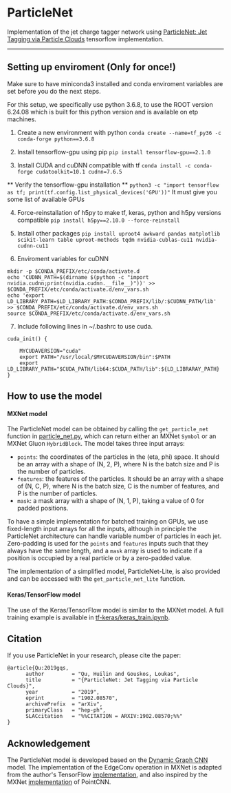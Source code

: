 # ParticleNet

Implementation of the jet charge tagger network using [ParticleNet: Jet Tagging via Particle Clouds](https://arxiv.org/abs/1902.08570) tensorflow implementation.

------
## Setting up enviroment (Only for once!)
Make sure to have miniconda3 installed and conda enviroment variables are set before you do the next steps.

For this setup, we specifically use python 3.6.8, to use the ROOT version 6.24.08 which is built for this python version and is available on etp machines.

1. Create a new environment with python
```conda create --name=tf_py36 -c conda-forge python==3.6.8```

2. Install tensorflow-gpu using pip
```pip install tensorflow-gpu==2.1.0```

3. Install CUDA and cuDNN compatible with tf
```conda install -c conda-forge cudatoolkit=10.1 cudnn=7.6.5```

** Verify the tensorflow-gpu installation **
```python3 -c "import tensorflow as tf; print(tf.config.list_physical_devices('GPU'))"```
It must give you some list of available GPUs

4. Force-reinstallation of h5py to make tf, keras, python and h5py versions compatible
```pip install h5py==2.10.0 --force-reinstall```

5. Install other packages
```pip install uproot4 awkward pandas matplotlib scikit-learn table uproot-methods tqdm nvidia-cublas-cu11 nvidia-cudnn-cu11```

6. Enviroment variables for cuDNN
```
mkdir -p $CONDA_PREFIX/etc/conda/activate.d
echo 'CUDNN_PATH=$(dirname $(python -c "import nvidia.cudnn;print(nvidia.cudnn.__file__)"))' >> $CONDA_PREFIX/etc/conda/activate.d/env_vars.sh
echo 'export LD_LIBRARY_PATH=$LD_LIBRARY_PATH:$CONDA_PREFIX/lib/:$CUDNN_PATH/lib' >> $CONDA_PREFIX/etc/conda/activate.d/env_vars.sh
source $CONDA_PREFIX/etc/conda/activate.d/env_vars.sh
```

7. Include following lines in ~/.bashrc to use cuda.
```
cuda_init() {

    MYCUDAVERSION="cuda"
    export PATH="/usr/local/$MYCUDAVERSION/bin":$PATH
    export LD_LIBRARY_PATH="$CUDA_PATH/lib64:$CUDA_PATH/lib":${LD_LIBRARAY_PATH}
}

```
## How to use the model

#### MXNet model

The ParticleNet model can be obtained by calling the `get_particle_net` function in [particle_net.py](mxnet/particle_net.py), which can return either an MXNet `Symbol` or an MXNet Gluon `HybridBlock`. The model takes three input arrays:
 - `points`: the coordinates of the particles in the (eta, phi) space. It should be an array with a shape of (N, 2, P), where N is the batch size and P is the number of particles.
 - `features`: the features of the particles. It should be an array with a shape of (N, C, P), where N is the batch size, C is the number of features, and P is the number of particles.
 - `mask`: a mask array with a shape of (N, 1, P), taking a value of 0 for padded positions.

To have a simple implementation for batched training on GPUs, we use fixed-length input arrays for all the inputs, although in principle the  ParticleNet architecture can handle variable number of particles in each jet. Zero-padding is used for the `points` and `features` inputs such that they always have the same length, and a `mask` array is used to indicate if a position is occupied by a real particle or by a zero-padded value.

The implementation of a simplified model, ParticleNet-Lite, is also provided and can be accessed with the `get_particle_net_lite` function.

#### Keras/TensorFlow model

The use of the Keras/TensorFlow model is similar to the MXNet model. A full training example is available in [tf-keras/keras_train.ipynb](tf-keras/keras_train.ipynb).

## Citation
If you use ParticleNet in your research, please cite the paper:

	@article{Qu:2019gqs,
	      author         = "Qu, Huilin and Gouskos, Loukas",
	      title          = "{ParticleNet: Jet Tagging via Particle Clouds}",
	      year           = "2019",
	      eprint         = "1902.08570",
	      archivePrefix  = "arXiv",
	      primaryClass   = "hep-ph",
	      SLACcitation   = "%%CITATION = ARXIV:1902.08570;%%"
	}

## Acknowledgement
The ParticleNet model is developed based on the [Dynamic Graph CNN](https://arxiv.org/abs/1801.07829) model. The implementation of the EdgeConv operation in MXNet is adapted from the author's TensorFlow [implementation](https://github.com/WangYueFt/dgcnn), and also inspired by the MXNet [implementation](https://github.com/chinakook/PointCNN.MX) of PointCNN.
